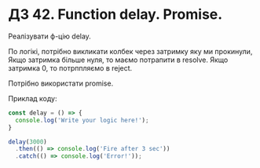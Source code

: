 # ДЗ 42. Function delay. Promise.

Реалізувати ф-цію delay.

По логікі, потрібно викликати колбек через затримку яку ми прокинули, 
Якщо затримка більше нуля, то маємо потрапити в resolve. 
Якщо затримка 0, то потрппляємо в reject.

Потрібно використати promise.

Приклад коду:

```js
const delay = () => {
  console.log('Write your logic here!');
}

delay(3000)
  .then(() => console.log('Fire after 3 sec'))
  .catch(() => console.log('Error!'));
```